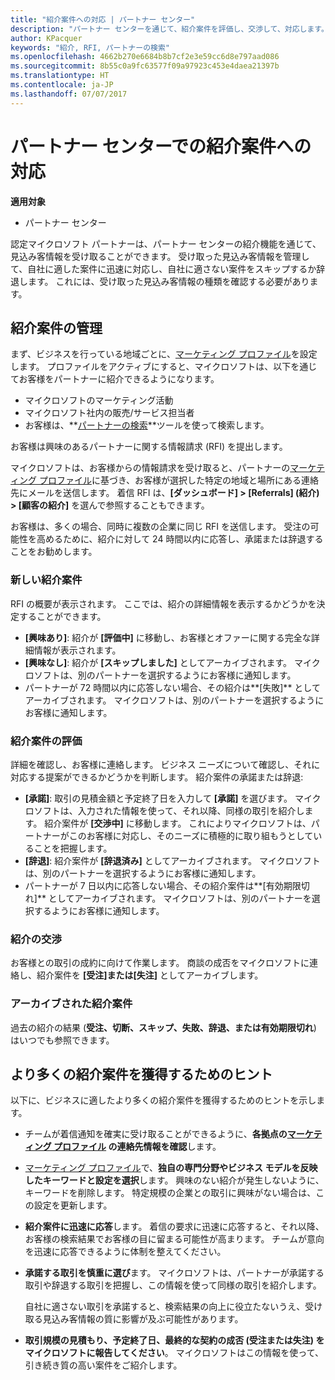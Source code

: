 ```yaml
---
title: "紹介案件への対応 | パートナー センター"
description: "パートナー センターを通じて、紹介案件を評価し、交渉して、対応します。"
author: KPacquer
keywords: "紹介, RFI, パートナーの検索"
ms.openlocfilehash: 4662b270e6684b8b7cf2e3e59cc6d8e797aad086
ms.sourcegitcommit: 8b55c0a9fc63577f09a97923c453e4daea21397b
ms.translationtype: HT
ms.contentlocale: ja-JP
ms.lasthandoff: 07/07/2017
---
```

# <a name="responding-to-referrals-in-partner-center"></a>パートナー センターでの紹介案件への対応

**適用対象**

-  パートナー センター

認定マイクロソフト パートナーは、パートナー センターの紹介機能を通じて、見込み客情報を受け取ることができます。 受け取った見込み客情報を管理して、自社に適した案件に迅速に対応し、自社に適さない案件をスキップするか辞退します。 これには、受け取った見込み客情報の種類を確認する必要があります。 

## <a name="referral-management"></a>紹介案件の管理

まず、ビジネスを行っている地域ごとに、[マーケティング プロファイル](create-a-marketing-profile.md)を設定します。 プロファイルをアクティブにすると、マイクロソフトは、以下を通じてお客様をパートナーに紹介できるようになります。

*  マイクロソフトのマーケティング活動
*  マイクロソフト社内の販売/サービス担当者
*  お客様は、**[パートナーの検索](https://partnercenter.microsoft.com/pcv/search)**ツールを使って検索します。

お客様は興味のあるパートナーに関する情報請求 (RFI) を提出します。 

マイクロソフトは、お客様からの情報請求を受け取ると、パートナーの[マーケティング プロファイル](create-a-marketing-profile.md)に基づき、お客様が選択した特定の地域と場所にある連絡先にメールを送信します。 着信 RFI は、**[ダッシュボード] > [Referrals] (紹介) > [顧客の紹介]** を選んで参照することもできます。

お客様は、多くの場合、同時に複数の企業に同じ RFI を送信します。 受注の可能性を高めるために、紹介に対して 24 時間以内に応答し、承諾または辞退することをお勧めします。

### <a name="new-referrals"></a>新しい紹介案件

RFI の概要が表示されます。 ここでは、紹介の詳細情報を表示するかどうかを決定することができます。 

*  **[興味あり]**: 紹介が **[評価中]** に移動し、お客様とオファーに関する完全な詳細情報が表示されます。 
*  **[興味なし]**: 紹介が **[スキップしました]** としてアーカイブされます。 マイクロソフトは、別のパートナーを選択するようにお客様に通知します。
*  パートナーが 72 時間以内に応答しない場合、その紹介は**[失敗]** としてアーカイブされます。 マイクロソフトは、別のパートナーを選択するようにお客様に通知します。

### <a name="evaluating-referrals"></a>紹介案件の評価

詳細を確認し、お客様に連絡します。 ビジネス ニーズについて確認し、それに対応する提案ができるかどうかを判断します。 紹介案件の承諾または辞退: 

*  **[承諾]**: 取引の見積金額と予定終了日を入力して **[承諾]** を選びます。 マイクロソフトは、入力された情報を使って、それ以降、同様の取引を紹介します。 紹介案件が **[交渉中]** に移動します。 これによりマイクロソフトは、パートナーがこのお客様に対応し、そのニーズに積極的に取り組もうとしていることを把握します。
*  **[辞退]**: 紹介案件が **[辞退済み]** としてアーカイブされます。 マイクロソフトは、別のパートナーを選択するようにお客様に通知します。
*  パートナーが 7 日以内に応答しない場合、その紹介案件は**[有効期限切れ]** としてアーカイブされます。 マイクロソフトは、別のパートナーを選択するようにお客様に通知します。

### <a name="negotiating-referrals"></a>紹介の交渉

お客様との取引の成約に向けて作業します。 商談の成否をマイクロソフトに連絡し、紹介案件を **[受注]**または**[失注]** としてアーカイブします。 

### <a name="archived-referrals"></a>アーカイブされた紹介案件

過去の紹介の結果 (**受注、切断、スキップ、失敗、辞退、**または**有効期限切れ**) はいつでも参照できます。 

## <a name="getting-more-referrals"></a>より多くの紹介案件を獲得するためのヒント

以下に、ビジネスに適したより多くの紹介案件を獲得するためのヒントを示します。

*  チームが着信通知を確実に受け取ることができるように、**各拠点の[マーケティング プロファイル](create-a-marketing-profile.md) の連絡先情報を確認**します。

*  [マーケティング プロファイル](create-a-marketing-profile.md)で、**独自の専門分野やビジネス モデルを反映したキーワードと設定を選択**します。 興味のない紹介が発生しないように、キーワードを削除します。 特定規模の企業との取引に興味がない場合は、この設定を更新します。

*  **紹介案件に迅速に応答**します。 着信の要求に迅速に応答すると、それ以降、お客様の検索結果でお客様の目に留まる可能性が高まります。 チームが意向を迅速に応答できるように体制を整えてください。

*  **承諾する取引を慎重に選び**ます。 マイクロソフトは、パートナーが承諾する取引や辞退する取引を把握し、この情報を使って同様の取引を紹介します。 

   自社に適さない取引を承諾すると、検索結果の向上に役立たないうえ、受け取る見込み客情報の質に影響が及ぶ可能性があります。

*  **取引規模の見積もり、予定終了日、最終的な契約の成否 (受注または失注) をマイクロソフトに報告してください**。 マイクロソフトはこの情報を使って、引き続き質の高い案件をご紹介します。
